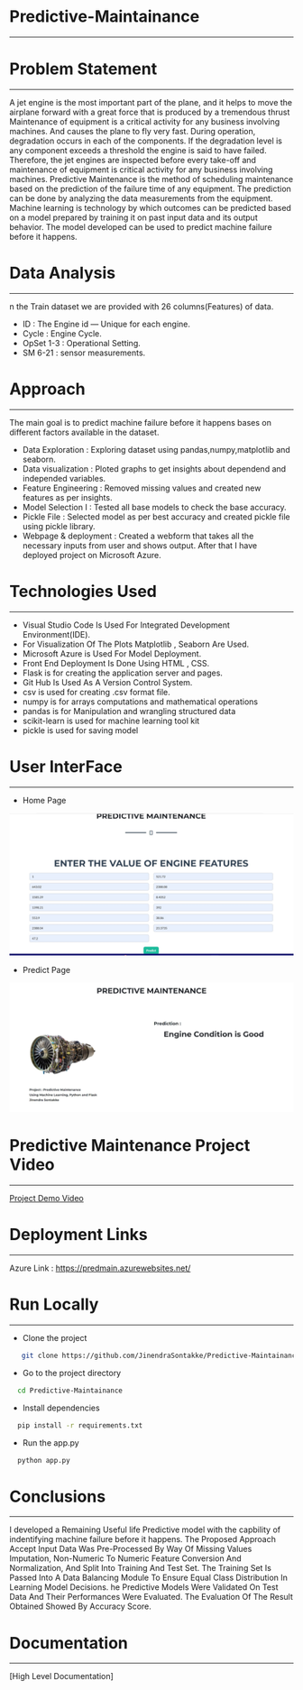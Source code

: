 # Predictive-Maintainance
----------------------------------------------------------------------------------------------------------------------------------------------------------------------

# Problem Statement
-------------------------------------------------------------------------------------------------------------------------------------------------------------------------------

A jet engine is the most important part of the plane, and it helps to move the airplane forward with a great force that is produced by a tremendous thrust Maintenance of equipment is a critical activity for any business involving machines. And causes the plane to fly very fast. During operation, degradation occurs in each of the components. If the degradation level is any component exceeds a threshold the engine is said to have failed. Therefore, the jet engines are inspected before every take-off and maintenance of equipment is critical activity for any business involving machines. Predictive Maintenance is the method of scheduling maintenance based on the prediction of the failure time of any equipment. The prediction can be done by analyzing the data measurements from the equipment. Machine learning is technology by which outcomes can be predicted based on a model prepared by training it on past input data and its output behavior. The model developed can be used to predict machine failure before it happens.

# Data Analysis
----------------------------------------------------------------------------------------------------------------------------------------------------------------------------

n the Train dataset we are provided with 26 columns(Features) of data.

* ID : The Engine id — Unique for each engine.
* Cycle : Engine Cycle.
* OpSet 1-3 : Operational Setting.
* SM 6-21 : sensor measurements.

# Approach
--------------------------------------------------------------------------------------------------------------------------------------------------------------------------------

The main goal is to predict machine failure before it happens bases on different factors available in the dataset.

* Data Exploration : Exploring dataset using pandas,numpy,matplotlib and seaborn.
* Data visualization : Ploted graphs to get insights about dependend and independed variables.
* Feature Engineering : Removed missing values and created new features as per insights.
* Model Selection I : Tested all base models to check the base accuracy.
* Pickle File : Selected model as per best accuracy and created pickle file using pickle library.
* Webpage & deployment : Created a webform that takes all the necessary inputs from user and shows output. After that I have deployed project on Microsoft Azure.


# Technologies Used
-------------------------------------------------------------------------------------------------------------------------------------------------------------

* Visual Studio Code Is Used For Integrated Development Environment(IDE).
* For Visualization Of The Plots Matplotlib , Seaborn Are Used.
* Microsoft Azure is Used For Model Deployment.
* Front End Deployment Is Done Using HTML , CSS.
* Flask is for creating the application server and pages.
* Git Hub Is Used As A Version Control System.
* csv is used for creating .csv format file.
* numpy is for arrays computations and mathematical operations
* pandas is for Manipulation and wrangling structured data
* scikit-learn is used for machine learning tool kit
* pickle is used for saving model

# User InterFace 
------------------------------------------------------------------------------------------------------------------------------------------------------------------------------

* Home Page 

<p align="center">
  <img src="https://raw.githubusercontent.com/JinendraSontakke/Predictive-Maintainance/main/IMG/home%20(1).jpg" width='600px'>
</p>

* Predict Page
<p align="center">
  <img src="https://raw.githubusercontent.com/JinendraSontakke/Predictive-Maintainance/main/IMG/predict.jpg" width='600px'>
</p>


# Predictive Maintenance Project Video 
-----------------------------------------------------------------------------------------------------------------------------------------------------



  [Project Demo Video](https://youtu.be/4G2rwHDW2fo)



# Deployment Links
----------------------------------------------------------------------------------------------------------------------------------------------------------------------------
 
 
 Azure Link : https://predmain.azurewebsites.net/
 
 # Run Locally
------------------------------------------------------------------------------------------------------------------------------------------------------------------------

* Clone the project
```bash
   git clone https://github.com/JinendraSontakke/Predictive-Maintainance
```
* Go to the project directory
```bash
  cd Predictive-Maintainance
```
* Install dependencies
```bash
  pip install -r requirements.txt
```
* Run the app.py
```bash
  python app.py
```

# Conclusions
-------------------------------------------------------------------------------------------------------------------------------------------------------------------

I developed a Remaining Useful life Predictive model with the capbility of indentifying machine failure before it happens. The Proposed Approach Accept Input Data Was Pre-Processed By Way Of Missing Values Imputation, Non-Numeric To Numeric Feature Conversion And Normalization, And Split Into Training And Test Set. The Training Set Is Passed Into A Data Balancing Module To Ensure Equal Class Distribution In Learning Model Decisions. he Predictive Models Were Validated On Test Data And Their Performances Were Evaluated. The Evaluation Of The Result Obtained Showed By Accuracy Score.

# Documentation
--------------------------------------------------------------------------------------------------------------------------------------------------------------------------

[High Level Documentation]


